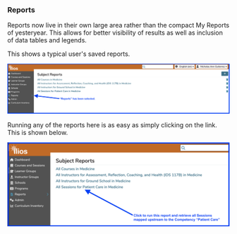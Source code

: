 ### Reports
Reports now live in their own large area rather than the compact My Reports of yesteryear. This allows for better visibility of results as well as inclusion of data tables and legends.

This shows a typical user's saved reports.

![](../images/reports_init_1.png)

Running any of the reports here is as easy as simply clicking on the link. This is shown below.


![](../images/reports_run_init_1.png)

